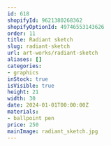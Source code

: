 ```yaml
---
id: 618
shopifyId: 9621380268362
shopifyOptionId: 49746553143626
order: 11
title: Radiant sketch
slug: radiant-sketch
url: art-works/radiant-sketch
aliases: []
categories:
- graphics
inStock: true
isVisible: true
height: 21
width: 30
date: 2024-01-01T00:00:00Z
materials:
- ballpoint pen
price: 250
mainImage: radiant_sketch.jpg
---
```

